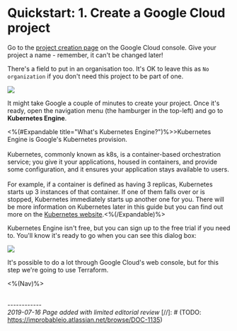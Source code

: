 # Quickstart: 1. Create a Google Cloud project

Go to the [project creation page](https://console.cloud.google.com/projectcreate) on the Google Cloud console. Give your project a name - remember, it can't be changed later!

There's a field to put in an organisation too. It's OK to leave this as `No organization` if you don't need this project to be part of one.

![]({{assetRoot}}img/quickstart/google-cloud-project.png)

It might take Google a couple of minutes to create your project. Once it's ready, open the navigation menu (the hamburger in the top-left) and go to **Kubernetes Engine**.

<%(#Expandable title="What's Kubernetes Engine?")%>>Kubernetes Engine is Google's Kubernetes provision.<br/><br/>
Kubernetes, commonly known as k8s, is a container-based orchestration service; you give it your applications, housed in containers, and provide some configuration, and it ensures your application stays available to users.<br/><br/>
For example, if a container is defined as having 3 replicas, Kubernetes starts up 3 instances of that container. If one of them falls over or is stopped, Kubernetes immediately starts up another one for you. There will be more information on Kubernetes later in this guide but you can find out more on the [Kubernetes website](https://kubernetes.io/docs/concepts/overview/what-is-kubernetes/).<%(/Expandable)%>


Kubernetes Engine isn't free, but you can sign up to the free trial if you need to. You'll know it's ready to go when you can see this dialog box:

![]({{assetRoot}}img/quickstart/create-k8s-cluster.png)

It's possible to do a lot through Google Cloud's web console, but for this step we're going to use Terraform.

<%(Nav)%>

<br/>------------<br/>
_2019-07-16 Page added with limited editorial review_
[//]: # (TODO: https://improbableio.atlassian.net/browse/DOC-1135)
